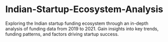 # Indian-Startup-Ecosystem-Analysis
Exploring the Indian startup funding ecosystem through an in-depth analysis of funding data from 2019 to 2021. Gain insights into key trends, funding patterns, and factors driving startup success.
